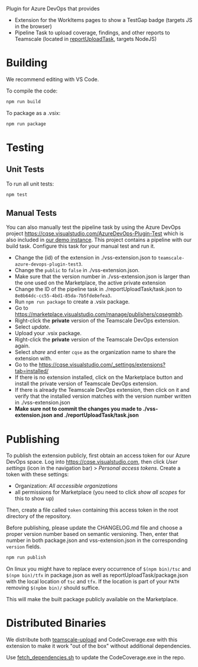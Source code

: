 Plugin for Azure DevOps that provides

- Extension for the WorkItems pages to show a TestGap badge (targets JS in the browser)
- Pipeline Task to upload coverage, findings, and other reports to Teamscale (located in [reportUploadTask](./reportUploadTask), targets NodeJS)

# Building

We recommend editing with VS Code.

To compile the code:

```bash
npm run build
```

To package as a .vsix:

```bash
npm run package
```

# Testing

## Unit Tests

To run all unit tests:

```bash
npm test
```

## Manual Tests

You can also manually test the pipeline task by using the Azure DevOps project <https://cqse.visualstudio.com/AzureDevOps-Plugin-Test> which is also included in
[our demo instance](https://demo.teamscale.com).
This project contains a pipeline with our build task.
Configure this task for your manual test and run it.

- Change the (id) of the extension in ./vss-extension.json to `teamscale-azure-devops-plugin-test3`.
- Change the `public` to `false` in ./vss-extension.json.
- Make sure that the version number in ./vss-extension.json is larger than the one used on the Marketplace, the active private extension
- Change the ID of the pipeline task in ./reportUploadTask/task.json to `8e8b64dc-cc55-4bd1-85da-7b5fde8efea3`.
- Run `npm run package` to create a .vsix package.
- Go to <https://marketplace.visualstudio.com/manage/publishers/cqsegmbh>.
- Right-click the **private** version of the Teamscale DevOps extension.
- Select _update_.
- Upload your .vsix package.
- Right-click the **private** version of the Teamscale DevOps extension again.
- Select _share_ and enter `cqse` as the organization name to share the extension with.
- Go to the <https://cqse.visualstudio.com/_settings/extensions?tab=installed/>
- If there is no extension installed, click on the Marketplace button and install the private version of Teamscale DevOps extension.
- If there is already the Teamscale DevOps extension, then click on it and verify that the installed version matches with the version number written in ./vss-extension.json
- **Make sure not to commit the changes you made to ./vss-extension.json and ./reportUploadTask/task.json**

# Publishing

To publish the extension publicly, first obtain an access token for our Azure DevOps space.
Log into <https://cqse.visualstudio.com>, then click _User settings_ (icon in the navigation bar) > _Personal access tokens_.
Create a token with these settings:

- Organization: *All accessible organizations*
- all permissions for Marketplace (you need to click _show all scopes_ for this to show up)

Then, create a file called `token` containing this access token in the root directory of the repository.


Before publishing, please update the CHANGELOG.md file and choose a proper version number based on semantic versioning.
Then, enter that number in both package.json and vss-extension.json in the corresponding `version` fields.

```bash
npm run publish
```

On linux you might have to replace every occurrence of `$(npm bin)/tsc` and `$(npm bin)/tfx` in package.json as well as
reportUploadTask/package.json with the local location of `tsc` and `tfx`. If the location is part of your `PATH`
removing `$(npbm bin)/` should suffice.

This will make the built package publicly available on the Marketplace.

# Distributed Binaries

We distribute both [teamscale-upload](https://github.com/cqse/teamscale-upload) and CodeCoverage.exe with this extension to make it work "out of the box" without additional dependencies.

Use [fetch_dependencies.sh](./reportUploadTask/fetch_dependencies.sh) to update the CodeCoverage.exe in the repo.

